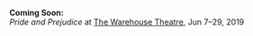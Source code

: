 **Coming Soon:**  
*Pride and Prejudice* at [The Warehouse Theatre](https://warehousetheatre.com/pride-prejudice/), Jun 7&ndash;29, 2019
